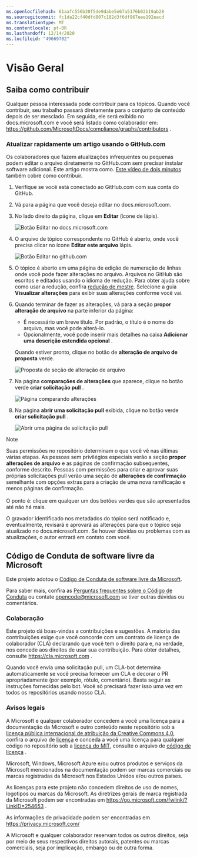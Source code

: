 ```yaml
---
ms.openlocfilehash: 61aafc556b30f5de9dabe5e67a5176b02b19ab28
ms.sourcegitcommit: fc1da22cf40dfd807c182d3f6df967eee192eacd
ms.translationtype: MT
ms.contentlocale: pt-BR
ms.lasthandoff: 12/14/2020
ms.locfileid: "49669702"
---
```

# <a name="overview"></a>Visão Geral

## <a name="learn-how-to-contribute"></a>Saiba como contribuir

Qualquer pessoa interessada pode contribuir para os tópicos. Quando você contribuir, seu trabalho passará diretamente para o conjunto de conteúdo depois de ser mesclado. Em seguida, ele será exibido no docs.microsoft.com e você será listado como colaborador em: <https://github.com/MicrosoftDocs/compliance/graphs/contributors> .

### <a name="quickly-update-an-article-using-githubcom"></a>Atualizar rapidamente um artigo usando o GitHub.com

Os colaboradores que fazem atualizações infrequentes ou pequenas podem editar o arquivo diretamente no GitHub.com sem precisar instalar software adicional. Este artigo mostra como. [Este vídeo de dois minutos](https://www.microsoft.com/videoplayer/embed/RE1XQTG) também cobre como contribuir.

1. Verifique se você está conectado ao GitHub.com com sua conta do GitHub.
2. Vá para a página que você deseja editar no docs.microsoft.com.
3. No lado direito da página, clique em **Editar** (ícone de lápis).

   ![Botão Editar no docs.microsoft.com](compliance/media/quick-update-edit.png)

4. O arquivo de tópico correspondente no GitHub é aberto, onde você precisa clicar no ícone **Editar este arquivo** lápis.

   ![Botão Editar no github.com](compliance/media/quick-update-github.png)

5. O tópico é aberto em uma página de edição de numeração de linhas onde você pode fazer alterações no arquivo. Arquivos no GitHub são escritos e editados usando o idioma de redução. Para obter ajuda sobre como usar a redução, confira [redução de mestre](https://guides.github.com/features/mastering-markdown/). Selecione a guia **Visualizar alterações** para exibir suas alterações conforme você vai.

6. Quando terminar de fazer as alterações, vá para a seção **propor alteração de arquivo** na parte inferior da página:

   - É necessário um breve título. Por padrão, o título é o nome do arquivo, mas você pode alterá-lo.
   - Opcionalmente, você pode inserir mais detalhes na caixa **Adicionar uma descrição estendida opcional** .

   Quando estiver pronto, clique no botão de **alteração de arquivo de proposta** verde.

   ![Proposta de seção de alteração de arquivo](compliance/media/propose-file-change.png)

7. Na página **comparações de alterações** que aparece, clique no botão verde **criar solicitação pull** .

   ![Página comparando alterações](compliance/media/comparing-changes-page.png)

8. Na página **abrir uma solicitação pull** exibida, clique no botão verde **criar solicitação pull** .

   ![Abrir uma página de solicitação pull](compliance/media/open-a-pull-request-page.png)

> [!NOTE]
> Suas permissões no repositório determinam o que você vê nas últimas várias etapas. As pessoas sem privilégios especiais verão a seção **propor alterações de arquivo** e as páginas de confirmação subsequentes, conforme descrito. Pessoas com permissões para criar e aprovar suas próprias solicitações pull verão uma seção de **alterações de confirmação** semelhante com opções extras para a criação de uma nova ramificação e menos páginas de confirmação.<br/><br/>O ponto é: clique em qualquer um dos botões verdes que são apresentados até não há mais.

O gravador identificado nos metadados do tópico será notificado e, eventualmente, revisará e aprovará as alterações para que o tópico seja atualizado no docs.microsoft.com. Se houver dúvidas ou problemas com as atualizações, o autor entrará em contato com você.

## <a name="microsoft-open-source-code-of-conduct"></a>Código de Conduta de software livre da Microsoft

Este projeto adotou o [Código de Conduta de software livre da Microsoft](https://opensource.microsoft.com/codeofconduct/).

Para saber mais, confira as [Perguntas frequentes sobre o Código de Conduta](https://opensource.microsoft.com/codeofconduct/faq/) ou contate [opencode@microsoft.com](mailto:opencode@microsoft.com) se tiver outras dúvidas ou comentários.

### <a name="contributing"></a>Colaboração

Este projeto dá boas-vindas a contribuições e sugestões.  A maioria das contribuições exige que você concorde com um contrato de licença de colaborador (CLA) declarando que você tem o direito para e, na verdade, nos concede aos direitos de usar sua contribuição. Para obter detalhes, consulte <https://cla.microsoft.com> .

Quando você envia uma solicitação pull, um CLA-bot determina automaticamente se você precisa fornecer um CLA e decorar o PR apropriadamente (por exemplo, rótulo, comentário). Basta seguir as instruções fornecidas pelo bot. Você só precisará fazer isso uma vez em todos os repositórios usando nosso CLA.

### <a name="legal-notices"></a>Avisos legais

A Microsoft e qualquer colaborador concedem a você uma licença para a documentação da Microsoft e outro conteúdo neste repositório sob a [licença pública internacional de atribuição da Creative Commons 4,0](https://creativecommons.org/licenses/by/4.0/legalcode), confira o arquivo de [licença](LICENSE) e conceda a você uma licença para qualquer código no repositório sob a [licença do MIT](https://opensource.org/licenses/MIT), consulte o arquivo de [código de licença](LICENSE-CODE) .

Microsoft, Windows, Microsoft Azure e/ou outros produtos e serviços da Microsoft mencionados na documentação podem ser marcas comerciais ou marcas registradas da Microsoft nos Estados Unidos e/ou outros países.

As licenças para este projeto não concedem direitos de uso de nomes, logotipos ou marcas da Microsoft. As diretrizes gerais de marca registrada da Microsoft podem ser encontradas em <https://go.microsoft.com/fwlink/?LinkID=254653> .

As informações de privacidade podem ser encontradas em <https://privacy.microsoft.com/>

A Microsoft e qualquer colaborador reservam todos os outros direitos, seja por meio de seus respectivos direitos autorais, patentes ou marcas comerciais, seja por implicação, embargo ou de outra forma.
